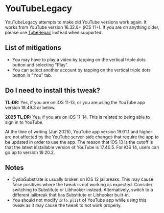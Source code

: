 # YouTubeLegacy

YouTubeLegacy attempts to make old YouTube versions work again. It works from YouTube version 16.32.6+ (iOS 11+). If you are on anything older, please use [TubeRepair](https://tuberepair.bag-xml.com/) instead when supported.

## List of mitigations

- You may have to play a video by tapping on the vertical triple dots button and selecting "Play".
- You can select another account by tapping on the vertical triple dots button in "You" tab.

## Do I need to install this tweak?

**TL;DR:** Yes, if you are on iOS 11-13, or you are using the YouTube app version 18.49.3 or below.

**2025 TL;DR:** Yes, if you are on iOS 11-14. This is related to being able to sign in to YouTube.

At the time of writing (Jun 2025), YouTube app version 19.01.1 and higher are not affected by the YouTube server-side changes that require the app to be updated in order to use the app. The reason that iOS 13 is the cutoff is that the latest installable version of YouTube is 17.40.5. For iOS 14, users can go up to version 19.20.2.

## Notes

- CydiaSubstrate is usually broken on iOS 12 jailbreaks. This may cause false positives where the tweak is not working as expected. Consider switching to Substitute or Libhooker instead. Alternatively, switch to a different jailbreak that has Substitute or Libhooker built-in.
- You should not modify `Info.plist` of YouTube app while using this tweak as it may cause the tweak to not work properly.
